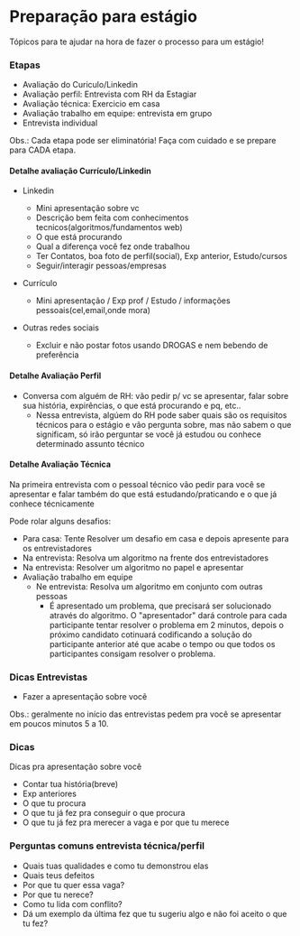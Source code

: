 # Preparação para estágio
Tópicos para te ajudar na hora de fazer o processo para um estágio!

### Etapas

 - Avaliação do Curiculo/Linkedin
 - Avaliação perfil: Entrevista com RH da Estagiar
 - Avaliação técnica: Exercicio em casa
 - Avaliação trabalho em equipe: entrevista em grupo
 - Entrevista individual

Obs.: Cada etapa pode ser eliminatória! Faça com cuidado e se prepare para CADA etapa.

#### Detalhe avaliação Currículo/Linkedin

- Linkedin 
  - Mini apresentação sobre vc 
  - Descrição bem feita com conhecimentos tecnicos(algoritmos/fundamentos web)
  - O que está procurando
  - Qual a diferença você fez onde trabalhou
  - Ter Contatos, boa foto de perfil(social), Exp anterior, Estudo/cursos
  - Seguir/interagir pessoas/empresas
  
- Currículo
  - Mini apresentação / Exp prof / Estudo / informações pessoais(cel,email,onde mora)

- Outras redes sociais
  - Excluir e não postar fotos usando DROGAS e nem bebendo de preferência


#### Detalhe Avaliação Perfil
   - Conversa com alguém de RH: vão pedir p/ vc se apresentar, falar sobre sua história, expirências, o que está procurando e pq, etc..
     - Nessa entrevista, algúem do RH pode saber quais são os requisitos técnicos para o estágio e vão pergunta sobre, mas não sabem o que significam, só irão perguntar se você já estudou ou conhece determinado assunto técnico
 
 
#### Detalhe Avaliação Técnica
Na primeira entrevista com o pessoal técnico vão pedir para você se apresentar e falar também do que está estudando/praticando e o que já conhece técnicamente
<br />

Pode rolar alguns desafios:
   - Para casa: Tente Resolver um desafio em casa e depois apresente para os entrevistadores
   - Na entrevista: Resolva um algoritmo na frente dos entrevistadores
   - Na entrevista: Resolver um algoritmo no papel e apresentar
 - Avaliação trabalho em equipe    
   - Ne entrevista: Resolva um algoritmo em conjunto com outras pessoas
     - É apresentado um problema, que precisará ser solucionado através do algoritmo. O "apresentador" dará controle para cada participante tentar resolver o problema em 2 minutos, depois o próximo candidato cotinuará codificando a solução do participante anterior até que acabe o tempo ou que todos os participantes consigam resolver o problema.
    

### Dicas Entrevistas

- Fazer a apresentação sobre vocẽ

Obs.: geralmente no início das entrevistas pedem pra você se apresentar em poucos minutos 5 a 10.

### Dicas

Dicas pra apresentação sobre você
   - Contar tua história(breve)
   - Exp anteriores
   - O que tu procura
   - O que tu já fez pra conseguir o que procura
   - O que tu já fez pra merecer a vaga e por que tu merece


### Perguntas comuns entrevista técnica/perfil

- Quais tuas qualidades e como tu demonstrou elas
- Quais teus defeitos
- Por que tu quer essa vaga?
- Por que tu nerece?
- Como tu lida com conflito? 
- Dá um exemplo da última fez que tu sugeriu algo e não foi aceito o que tu fez?

